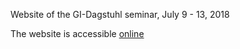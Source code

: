 Website of the GI-Dagstuhl seminar, July 9 - 13, 2018

The website is accessible [online](https://vssp.github.io)
